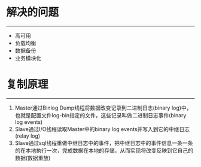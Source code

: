 # **解决的问题**
***
* 高可用
* 负载均衡
* 数据备份
* 业务模块化
# **复制原理**
***
1. Master通过Binlog Dump线程将数据改变记录到二进制日志(binary log)中，也就是配置文件log-bin指定的文件，这些记录叫做二进制日志事件(binary log events)
2. Slave通过I/O线程读取Master中的binary log events并写入到它的中继日志(relay log)
3. Slave通过sql线程重做中继日志中的事件，把中继日志中的事件信息一条一条的在本地执行一次，完成数据在本地的存储，从而实现将改变反映到它自己的数据(数据重放)
